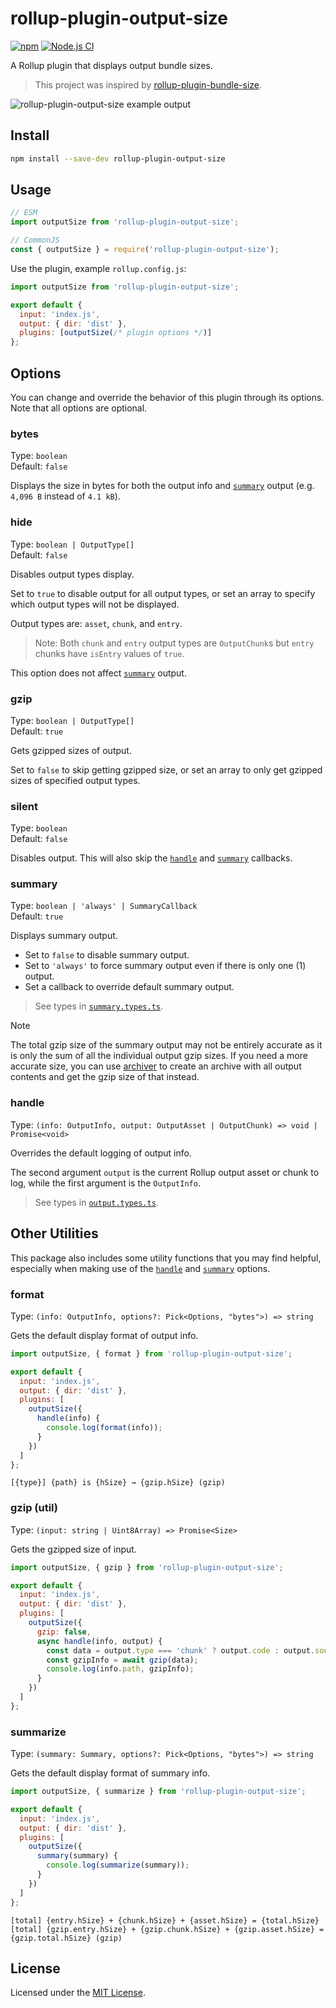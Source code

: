 [npm-img]: https://img.shields.io/npm/v/rollup-plugin-output-size.svg
[npm-url]: https://www.npmjs.com/package/rollup-plugin-output-size
[ci-img]: https://github.com/Arnesfield/rollup-plugin-output-size/workflows/Node.js%20CI/badge.svg
[ci-url]: https://github.com/Arnesfield/rollup-plugin-output-size/actions?query=workflow%3A"Node.js+CI"
[preview-img]: https://gist.githubusercontent.com/Arnesfield/0f85b2ddfa1109aec6ed2ec46ee42b03/raw/7cc3b49fc8496cc71db41a0f273871636520a611/preview.png

# rollup-plugin-output-size

[![npm][npm-img]][npm-url]
[![Node.js CI][ci-img]][ci-url]

A Rollup plugin that displays output bundle sizes.

> This project was inspired by [rollup-plugin-bundle-size](https://github.com/vimeo/rollup-plugin-bundle-size).

![rollup-plugin-output-size example output][preview-img]

## Install

```sh
npm install --save-dev rollup-plugin-output-size
```

## Usage

```javascript
// ESM
import outputSize from 'rollup-plugin-output-size';

// CommonJS
const { outputSize } = require('rollup-plugin-output-size');
```

Use the plugin, example `rollup.config.js`:

```javascript
import outputSize from 'rollup-plugin-output-size';

export default {
  input: 'index.js',
  output: { dir: 'dist' },
  plugins: [outputSize(/* plugin options */)]
};
```

## Options

You can change and override the behavior of this plugin through its options. Note that all options are optional.

### bytes

Type: `boolean`<br>
Default: `false`

Displays the size in bytes for both the output info and [`summary`](#summary) output (e.g. `4,096 B` instead of `4.1 kB`).

### hide

Type: `boolean | OutputType[]`<br>
Default: `false`

Disables output types display.

Set to `true` to disable output for all output types, or set an array to specify which output types will not be displayed.

Output types are: `asset`, `chunk`, and `entry`.

> Note: Both `chunk` and `entry` output types are `OutputChunk`s but `entry` chunks have `isEntry` values of `true`.

This option does not affect [`summary`](#summary) output.

### gzip

Type: `boolean | OutputType[]`<br>
Default: `true`

Gets gzipped sizes of output.

Set to `false` to skip getting gzipped size, or set an array to only get gzipped sizes of specified output types.

### silent

Type: `boolean`<br>
Default: `false`

Disables output. This will also skip the [`handle`](#handle) and [`summary`](#summary) callbacks.

### summary

Type: `boolean | 'always' | SummaryCallback`<br>
Default: `true`

Displays summary output.

- Set to `false` to disable summary output.
- Set to `'always'` to force summary output even if there is only one (1) output.
- Set a callback to override default summary output.

> See types in [`summary.types.ts`](src/types/summary.types.ts).

> [!NOTE]
>
> The total gzip size of the summary output may not be entirely accurate as it is only the sum of all the individual output gzip sizes. If you need a more accurate size, you can use [archiver](https://www.npmjs.com/package/archiver) to create an archive with all output contents and get the gzip size of that instead.

### handle

Type: `(info: OutputInfo, output: OutputAsset | OutputChunk) => void | Promise<void>`

Overrides the default logging of output info.

The second argument `output` is the current Rollup output asset or chunk to log, while the first argument is the `OutputInfo`.

> See types in [`output.types.ts`](src/types/output.types.ts).

## Other Utilities

This package also includes some utility functions that you may find helpful, especially when making use of the [`handle`](#handle) and [`summary`](#summary) options.

### format

Type: `(info: OutputInfo, options?: Pick<Options, "bytes">) => string`

Gets the default display format of output info.

```javascript
import outputSize, { format } from 'rollup-plugin-output-size';

export default {
  input: 'index.js',
  output: { dir: 'dist' },
  plugins: [
    outputSize({
      handle(info) {
        console.log(format(info));
      }
    })
  ]
};
```

```text
[{type}] {path} is {hSize} → {gzip.hSize} (gzip)
```

### gzip (util)

Type: `(input: string | Uint8Array) => Promise<Size>`

Gets the gzipped size of input.

```javascript
import outputSize, { gzip } from 'rollup-plugin-output-size';

export default {
  input: 'index.js',
  output: { dir: 'dist' },
  plugins: [
    outputSize({
      gzip: false,
      async handle(info, output) {
        const data = output.type === 'chunk' ? output.code : output.source;
        const gzipInfo = await gzip(data);
        console.log(info.path, gzipInfo);
      }
    })
  ]
};
```

### summarize

Type: `(summary: Summary, options?: Pick<Options, "bytes">) => string`

Gets the default display format of summary info.

```javascript
import outputSize, { summarize } from 'rollup-plugin-output-size';

export default {
  input: 'index.js',
  output: { dir: 'dist' },
  plugins: [
    outputSize({
      summary(summary) {
        console.log(summarize(summary));
      }
    })
  ]
};
```

```text
[total] {entry.hSize} + {chunk.hSize} + {asset.hSize} = {total.hSize}
[total] {gzip.entry.hSize} + {gzip.chunk.hSize} + {gzip.asset.hSize} = {gzip.total.hSize} (gzip)
```

## License

Licensed under the [MIT License](LICENSE).
